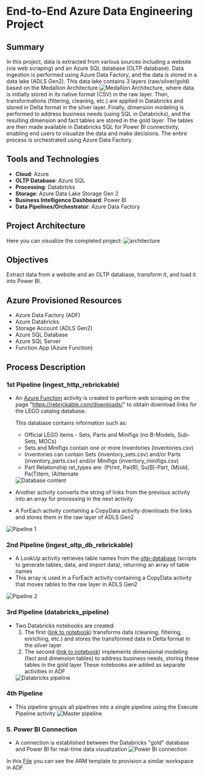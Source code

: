 # End-to-End Azure Data Engineering Project

## Summary
In this project, data is extracted from various sources including a website (via web scraping) and an Azure SQL database (OLTP database). Data ingestion is performed using Azure Data Factory, and the data is stored in a data lake (ADLS Gen2). This data lake contains 3 layers (raw/silver/gold) based on the Medallion Architecture <img src="https://i.imgur.com/dMMYxvw.png" alt="Medallion Architecture">, where data is initially stored in its native format (CSV) in the raw layer. Then, transformations (filtering, cleaning, etc.) are applied in Databricks and stored in Delta format in the silver layer. Finally, dimension modeling is performed to address business needs (using SQL in Databricks), and the resulting dimension and fact tables are stored in the gold layer. The tables are then made available in Databricks SQL for Power BI connectivity, enabling end users to visualize the data and make decisions. The entire process is orchestrated using Azure Data Factory.

## Tools and Technologies
- **Cloud**: Azure
- **OLTP Database**: Azure SQL
- **Processing**: Databricks
- **Storage**: Azure Data Lake Storage Gen 2
- **Business Intelligence Dashboard**: Power BI
- **Data Pipelines/Orchestrator**: Azure Data Factory

## Project Architecture
Here you can visualize the completed project:
<img src="https://i.imgur.com/jDJ8lNT.png" alt="architecture">

## Objectives
Extract data from a website and an OLTP database, transform it, and load it into Power BI.

## Azure Provisioned Resources
- Azure Data Factory (ADF)
- Azure Databricks
- Storage Account (ADLS Gen2)
- Azure SQL Database
- Azure SQL Server
- Function App (Azure Function)

## Process Description

### 1st Pipeline (ingest_http_rebrickable)
- An [Azure Function](scripts/azure-function/web_scraping.py) activity is created to perform web scraping on the page "https://rebrickable.com/downloads/" to obtain download links for the LEGO catalog database.

  This database contains information such as:
  - Official LEGO items - Sets, Parts and Minifigs (no B-Models, Sub-Sets, MOCs)
  - Sets and Minifigs contain one or more Inventories (inventories.csv)
  - Inventories can contain Sets (inventory_sets.csv) and/or Parts (inventory_parts.csv) and/or Minifigs (inventory_minifigs.csv)
  - Part Relationship rel_types are: (P)rint, Pai(R), Su(B)-Part, (M)old, Pa(T)tern, (A)lternate
  <img src="https://i.imgur.com/LYDhQID.png" alt="Database content">
  
- Another activity converts the string of links from the previous activity into an array for processing in the next activity
- A ForEach activity containing a CopyData activity downloads the links and stores them in the raw layer of ADLS Gen2
<img src="https://i.imgur.com/efTcCUZ.png" alt="Pipeline 1">

### 2nd Pipeline (ingest_oltp_db_rebrickable)
- A LookUp activity retrieves table names from the [oltp-database](scripts/oltp-database/) (scripts to generate tables, data, and import data), returning an array of table names
- This array is used in a ForEach activity containing a CopyData activity that moves tables to the raw layer in ADLS Gen2
<img src="https://i.imgur.com/aONY9Sr.png" alt="Pipeline 2">

### 3rd Pipeline (databricks_pipeline)
- Two Databricks notebooks are created:
  1. The first ([link to notebook](#)) transforms data (cleaning, filtering, enriching, etc.) and stores the transformed data in Delta format in the silver layer
  2. The second ([link to notebook](#)) implements dimensional modeling (fact and dimension tables) to address business needs, storing these tables in the gold layer
  These notebooks are added as separate activities in ADF
  <img src="https://i.imgur.com/CL67s0o.png" alt="Databricks pipeline">

### 4th Pipeline
- This pipeline groups all pipelines into a single pipeline using the Execute Pipeline activity
  <img src="https://i.imgur.com/uUBEYPB.png" alt="Master pipeline">

### 5. Power BI Connection
- A connection is established between the Databricks "gold" database and Power BI for real-time data visualization
  <img src="https://i.imgur.com/OpWGgAq.png" alt="Power BI connection">

In this [File](arm_template.zip) you can see the ARM template to provision a similar workspace in ADF.

 

 

 


 

